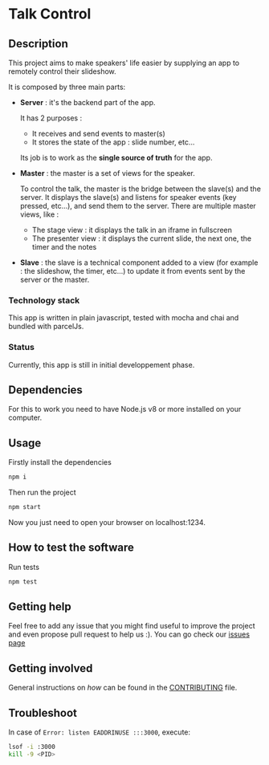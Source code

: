 # Talk Control

## Description

This project aims to make speakers' life easier by supplying an app to remotely control their slideshow.

It is composed by three main parts:

-   **Server** : it's the backend part of the app.

    It has 2 purposes :

    -   It receives and send events to master(s)
    -   It stores the state of the app : slide number, etc...

    Its job is to work as the **single source of truth** for the app.

-   **Master** : the master is a set of views for the speaker.

    To control the talk, the master is the bridge between the slave(s) and the server.
    It displays the slave(s) and listens for speaker events (key pressed, etc...), and send them to the server.
    There are multiple master views, like :

    -   The stage view : it displays the talk in an iframe in fullscreen
    -   The presenter view : it displays the current slide, the next one, the timer and the notes

-   **Slave** : the slave is a technical component added to a view (for example : the slideshow, the timer, etc...) to update it from events sent by the server or the master.

### Technology stack

This app is written in plain javascript, tested with mocha and chai and bundled with parcelJs.

### Status

Currently, this app is still in initial developpement phase.

## Dependencies

For this to work you need to have Node.js v8 or more installed on your computer.

## Usage

Firstly install the dependencies

```sh
npm i
```

Then run the project

```sh
npm start
```

Now you just need to open your browser on localhost:1234.

## How to test the software

Run tests

```sh
npm test
```

## Getting help

Feel free to add any issue that you might find useful to improve the project and even propose pull request to help us :).
You can go check our [issues page]('https://github.com/sfeir-open-source/talk-control/issues')

## Getting involved

General instructions on _how_ can be found in the [CONTRIBUTING](CONTRIBUTING.md) file.

## Troubleshoot

In case of `Error: listen EADDRINUSE :::3000`, execute:

```bash
lsof -i :3000
kill -9 <PID>
```
